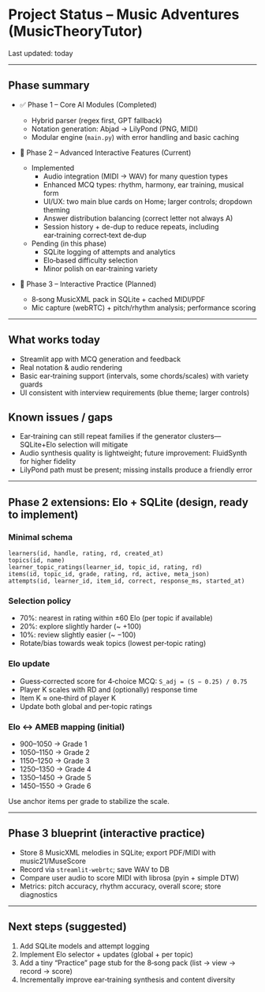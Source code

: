 # Project Status – Music Adventures (MusicTheoryTutor)

Last updated: today

---

## Phase summary

- ✅ Phase 1 – Core AI Modules (Completed)
  - Hybrid parser (regex first, GPT fallback)
  - Notation generation: Abjad → LilyPond (PNG, MIDI)
  - Modular engine (`main.py`) with error handling and basic caching

- 🚧 Phase 2 – Advanced Interactive Features (Current)
  - Implemented
    - Audio integration (MIDI → WAV) for many question types
    - Enhanced MCQ types: rhythm, harmony, ear training, musical form
    - UI/UX: two main blue cards on Home; larger controls; dropdown theming
    - Answer distribution balancing (correct letter not always A)
    - Session history + de-dup to reduce repeats, including ear‑training correct‑text de‑dup
  - Pending (in this phase)
    - SQLite logging of attempts and analytics
    - Elo‑based difficulty selection
    - Minor polish on ear‑training variety


- 🎼 Phase 3 – Interactive Practice (Planned)
  - 8‑song MusicXML pack in SQLite + cached MIDI/PDF
  - Mic capture (webRTC) + pitch/rhythm analysis; performance scoring

---

## What works today
- Streamlit app with MCQ generation and feedback
- Real notation & audio rendering
- Basic ear‑training support (intervals, some chords/scales) with variety guards
- UI consistent with interview requirements (blue theme; larger controls)

## Known issues / gaps
- Ear‑training can still repeat families if the generator clusters—SQLite+Elo selection will mitigate
- Audio synthesis quality is lightweight; future improvement: FluidSynth for higher fidelity
- LilyPond path must be present; missing installs produce a friendly error

---

## Phase 2 extensions: Elo + SQLite (design, ready to implement)

### Minimal schema
```
learners(id, handle, rating, rd, created_at)
topics(id, name)
learner_topic_ratings(learner_id, topic_id, rating, rd)
items(id, topic_id, grade, rating, rd, active, meta_json)
attempts(id, learner_id, item_id, correct, response_ms, started_at)
```

### Selection policy
- 70%: nearest in rating within ±60 Elo (per topic if available)
- 20%: explore slightly harder (~ +100)
- 10%: review slightly easier (~ −100)
- Rotate/bias towards weak topics (lowest per‑topic rating)

### Elo update
- Guess‑corrected score for 4‑choice MCQ: `S_adj = (S − 0.25) / 0.75`
- Player K scales with RD and (optionally) response time
- Item K ≈ one‑third of player K
- Update both global and per‑topic ratings

### Elo ↔ AMEB mapping (initial)
- 900–1050 → Grade 1
- 1050–1150 → Grade 2
- 1150–1250 → Grade 3
- 1250–1350 → Grade 4
- 1350–1450 → Grade 5
- 1450–1550 → Grade 6

Use anchor items per grade to stabilize the scale.

---

## Phase 3 blueprint (interactive practice)
- Store 8 MusicXML melodies in SQLite; export PDF/MIDI with music21/MuseScore
- Record via `streamlit-webrtc`; save WAV to DB
- Compare user audio to score MIDI with librosa (pyin + simple DTW)
- Metrics: pitch accuracy, rhythm accuracy, overall score; store diagnostics

---

## Next steps (suggested)
1) Add SQLite models and attempt logging
2) Implement Elo selector + updates (global + per topic)
3) Add a tiny “Practice” page stub for the 8‑song pack (list → view → record → score)
4) Incrementally improve ear‑training synthesis and content diversity
